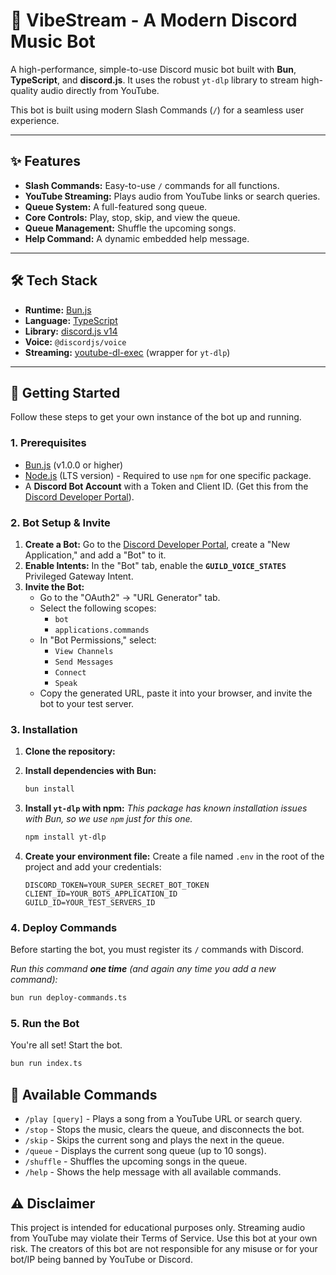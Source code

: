 # 🎵 VibeStream - A Modern Discord Music Bot

A high-performance, simple-to-use Discord music bot built with **Bun**, **TypeScript**, and **discord.js**. It uses the robust `yt-dlp` library to stream high-quality audio directly from YouTube.

This bot is built using modern Slash Commands (`/`) for a seamless user experience.

---

## ✨ Features

* **Slash Commands:** Easy-to-use `/` commands for all functions.
* **YouTube Streaming:** Plays audio from YouTube links or search queries.
* **Queue System:** A full-featured song queue.
* **Core Controls:** Play, stop, skip, and view the queue.
* **Queue Management:** Shuffle the upcoming songs.
* **Help Command:** A dynamic embedded help message.

---

## 🛠️ Tech Stack

* **Runtime:** [Bun.js](https://bun.sh/)
* **Language:** [TypeScript](https://www.typescriptlang.org/)
* **Library:** [discord.js v14](https://discord.js.org/)
* **Voice:** `@discordjs/voice`
* **Streaming:** [youtube-dl-exec](https://www.npmjs.com/package/youtube-dl-exec) (wrapper for `yt-dlp`)

---

## 🚀 Getting Started

Follow these steps to get your own instance of the bot up and running.

### 1. Prerequisites

* [Bun.js](https://bun.sh/docs/installation) (v1.0.0 or higher)
* [Node.js](https://nodejs.org/en) (LTS version) - Required to use `npm` for one specific package.
* A **Discord Bot Account** with a Token and Client ID. (Get this from the [Discord Developer Portal](https://discord.com/developers/applications)).

### 2. Bot Setup & Invite

1.  **Create a Bot:** Go to the [Discord Developer Portal](https://discord.com/developers/applications), create a "New Application," and add a "Bot" to it.
2.  **Enable Intents:** In the "Bot" tab, enable the **`GUILD_VOICE_STATES`** Privileged Gateway Intent.
3.  **Invite the Bot:**
    * Go to the "OAuth2" -> "URL Generator" tab.
    * Select the following scopes:
        * `bot`
        * `applications.commands`
    * In "Bot Permissions," select:
        * `View Channels`
        * `Send Messages`
        * `Connect`
        * `Speak`
    * Copy the generated URL, paste it into your browser, and invite the bot to your test server.

### 3. Installation

1.  **Clone the repository:**

2.  **Install dependencies with Bun:**
    ```bash
    bun install
    ```

3.  **Install `yt-dlp` with npm:**
    *This package has known installation issues with Bun, so we use `npm` just for this one.*
    ```bash
    npm install yt-dlp
    ```

4.  **Create your environment file:**
    Create a file named `.env` in the root of the project and add your credentials:
    ```.env
    DISCORD_TOKEN=YOUR_SUPER_SECRET_BOT_TOKEN
    CLIENT_ID=YOUR_BOTS_APPLICATION_ID
    GUILD_ID=YOUR_TEST_SERVERS_ID
    ```

### 4. Deploy Commands

Before starting the bot, you must register its `/` commands with Discord.

*Run this command **one time** (and again any time you add a new command):*
```bash
bun run deploy-commands.ts
```

### 5. Run the Bot

You're all set! Start the bot.
```bash
bun run index.ts
```

## 🤖 Available Commands

* `/play [query]` - Plays a song from a YouTube URL or search query.
* `/stop` - Stops the music, clears the queue, and disconnects the bot.
* `/skip` - Skips the current song and plays the next in the queue.
* `/queue` - Displays the current song queue (up to 10 songs).
* `/shuffle` - Shuffles the upcoming songs in the queue.
* `/help` - Shows the help message with all available commands.

## ⚠️ Disclaimer
This project is intended for educational purposes only. Streaming audio from YouTube may violate their Terms of Service. Use this bot at your own risk. The creators of this bot are not responsible for any misuse or for your bot/IP being banned by YouTube or Discord.